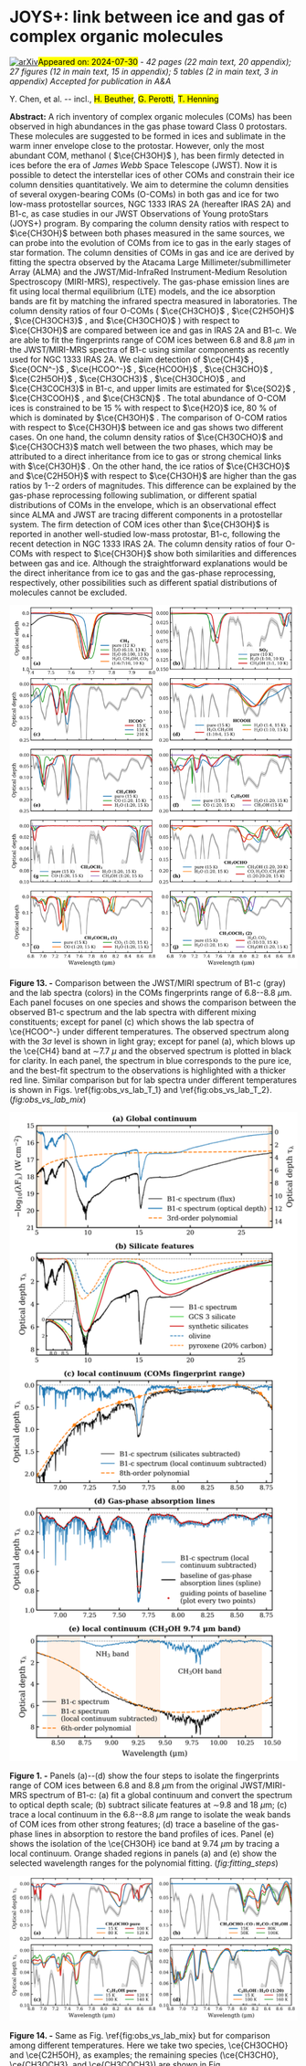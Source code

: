 <div class="macros" style="visibility:hidden;">
$\newcommand{\ensuremath}{}$
$\newcommand{\xspace}{}$
$\newcommand{\object}[1]{\texttt{#1}}$
$\newcommand{\farcs}{{.}''}$
$\newcommand{\farcm}{{.}'}$
$\newcommand{\arcsec}{''}$
$\newcommand{\arcmin}{'}$
$\newcommand{\ion}[2]{#1#2}$
$\newcommand{\textsc}[1]{\textrm{#1}}$
$\newcommand{\hl}[1]{\textrm{#1}}$
$\newcommand{\footnote}[1]{}$
$\newcommand{\stkout}[1]{\ifmmode\text{\sout{\ensuremath{#1}}}\else\sout{#1}\fi}$
$\newcommand{\edited}[2]{\ifthenelse{\isempty{#1}}{\textbf{#2}}{\ifthenelse{\isempty{#2}}{\textcolor{gray}{\stkout{#1}}}{\textcolor{gray}{\stkout{#1}} \textbf{#2}}}}$
$\newcommand{\highlight}[1]{\uline{#1}}$
$\newcommand{\replacedecimal}[2]{\ifthenelse{\isin{.}{#1}}{\text{\StrBefore{#1}{.}}\ensuremath{\overset{#2}{.}}\text{\StrBehind{#1}{.}}}{#1\ensuremath{^{#2}}}}$
$\newcommand{\hms}[3]{\ensuremath{#1\overset{\text{h}}{\phantom{.}}#2\overset{\text{m}}{\phantom{.}}\replacedecimal{#3}{\text{s}}}}$
$\newcommand{\dms}[3]{\ensuremath{#1\overset{\circ}{\phantom{.}}#2\overset{\prime}{\phantom{.}}\replacedecimal{#3}{\prime\prime}}}$
$\newcommand{\arraystretch}{1.6}$</div>



<div id="title">

# JOYS+: link between ice and gas of complex organic molecules

</div>
<div id="comments">

[![arXiv](https://img.shields.io/badge/arXiv-2407.20066-b31b1b.svg)](https://arxiv.org/abs/2407.20066)<mark>Appeared on: 2024-07-30</mark> -  _42 pages (22 main text, 20 appendix); 27 figures (12 in main text, 15 in appendix); 5 tables (2 in main text, 3 in appendix) Accepted for publication in A&A_

</div>
<div id="authors">

Y. Chen, et al. -- incl., <mark>H. Beuther</mark>, <mark>G. Perotti</mark>, <mark>T. Henning</mark>

</div>
<div id="abstract">

**Abstract:** A rich inventory of complex organic molecules (COMs) has been observed in high abundances in the gas phase toward Class 0 protostars. These molecules are suggested to be formed in ices and sublimate in the warm inner envelope close to the protostar. However, only the most abundant COM, methanol ( $\ce{CH3OH}$ ), has been firmly detected in ices before the era of _James Webb_ Space Telescope (JWST). Now it is possible to detect the interstellar ices of other COMs and constrain their ice column densities quantitatively. We aim to determine the column densities of several oxygen-bearing COMs (O-COMs) in both gas and ice for two low-mass protostellar sources, NGC 1333 IRAS 2A (hereafter IRAS 2A) and B1-c, as case studies in our JWST Observations of Young protoStars (JOYS+) program. By comparing the column density ratios with respect to $\ce{CH3OH}$ between both phases measured in the same sources, we can probe into the evolution of COMs from ice to gas in the early stages of star formation. The column densities of COMs in gas and ice are derived by fitting the spectra observed by the Atacama Large Millimeter/submillimeter Array (ALMA) and the JWST/Mid-InfraRed Instrument-Medium Resolution Spectroscopy (MIRI-MRS), respectively. The gas-phase emission lines are fit using local thermal equilibrium (LTE) models, and the ice absorption bands are fit by matching the infrared spectra measured in laboratories. The column density ratios of four O-COMs ( $\ce{CH3CHO}$ , $\ce{C2H5OH}$ , $\ce{CH3OCH3}$ , and $\ce{CH3OCHO}$ ) with respect to $\ce{CH3OH}$ are compared between ice and gas in IRAS 2A and B1-c. We are able to fit the fingerprints range of COM ices between 6.8 and 8.8 $\mu m$ in the JWST/MIRI-MRS spectra of B1-c using similar components as recently used for NGC 1333 IRAS 2A. We claim detection of $\ce{CH4}$ , $\ce{OCN^-}$ , $\ce{HCOO^-}$ , $\ce{HCOOH}$ , $\ce{CH3CHO}$ , $\ce{C2H5OH}$ , $\ce{CH3OCH3}$ , $\ce{CH3OCHO}$ , and $\ce{CH3COCH3}$ in B1-c, and upper limits are estimated for $\ce{SO2}$ , $\ce{CH3COOH}$ , and $\ce{CH3CN}$ . The total abundance of O-COM ices is constrained to be 15 \% with respect to $\ce{H2O}$ ice, 80 \% of which is dominated by $\ce{CH3OH}$ . The comparison of O-COM ratios with respect to $\ce{CH3OH}$ between ice and gas shows two different cases. On one hand, the column density ratios of $\ce{CH3OCHO}$ and $\ce{CH3OCH3}$ match well between the two phases, which may be attributed to a direct inheritance from ice to gas or strong chemical links with $\ce{CH3OH}$ . On the other hand, the ice ratios of $\ce{CH3CHO}$ and $\ce{C2H5OH}$ with respect to $\ce{CH3OH}$ are higher than the gas ratios by 1--2 orders of magnitudes. This difference can be explained by the gas-phase reprocessing following sublimation, or different spatial distributions of COMs in the envelope, which is an observational effect since ALMA and JWST are tracing different components in a protostellar system. The firm detection of COM ices other than $\ce{CH3OH}$ is reported in another well-studied low-mass protostar, B1-c, following the recent detection in NGC 1333 IRAS 2A. The column density ratios of four O-COMs with respect to $\ce{CH3OH}$ show both similarities and differences between gas and ice. Although the straightforward explanations would be the direct inheritance from ice to gas and the gas-phase reprocessing, respectively, other possibilities such as different spatial distributions of molecules cannot be excluded.

</div>

<div id="div_fig1">

<img src="tmp_2407.20066/./plots/obs_vs_lab_mix_2col.png" alt="Fig13" width="100%"/>

**Figure 13. -** Comparison between the JWST/MIRI spectrum of B1-c (gray) and the lab spectra (colors) in the COMs fingerprints range of 6.8--8.8 $\mu$m. Each panel focuses on one species and shows the comparison between the observed B1-c spectrum and the lab spectra with different mixing constituents; except for panel (c) which shows the lab spectra of \ce{HCOO^-} under different temperatures. The observed spectrum along with the 3$\sigma$ level is shown in light gray; except for panel (a), which blows up the \ce{CH4} band at $\sim$7.7 $\mu$ and the observed spectrum is plotted in black for clarity. In each panel, the spectrum in blue corresponds to the pure ice, and the best-fit spectrum to the observations is highlighted with a thicker red line. Similar comparison but for lab spectra under different temperatures is shown in Figs. \ref{fig:obs_vs_lab_T_1} and \ref{fig:obs_vs_lab_T_2}. (*fig:obs_vs_lab_mix*)

</div>
<div id="div_fig2">

<img src="tmp_2407.20066/./plots/steps_summary_v3.png" alt="Fig1" width="100%"/>

**Figure 1. -** Panels (a)--(d) show the four steps to isolate the fingerprints range of COM ices between 6.8 and 8.8 $\mu$m from the original JWST/MIRI-MRS spectrum of B1-c: (a) fit a global continuum and convert the spectrum to optical depth scale; (b) subtract silicate features at $\sim$9.8 and 18 $\mu$m; (c) trace a local continuum in the 6.8--8.8 $\mu$m range to isolate the weak bands of COM ices from other strong features; (d) trace a baseline of the gas-phase lines in absorption to restore the band profiles of ices. Panel (e) shows the isolation of the \ce{CH3OH} ice band at 9.74 $\mu$m by tracing a local continuum. Orange shaded regions in panels (a) and (e) show the selected wavelength ranges for the polynomial fitting. (*fig:fitting_steps*)

</div>
<div id="div_fig3">

<img src="tmp_2407.20066/./plots/obs_vs_lab_T_1.png" alt="Fig14" width="100%"/>

**Figure 14. -** Same as Fig. \ref{fig:obs_vs_lab_mix} but for comparison among different temperatures. Here we take two species, \ce{CH3OCHO} and \ce{C2H5OH}, as examples; the remaining species (\ce{CH3CHO}, \ce{CH3OCH3}, and \ce{CH3COCH3}) are shown in Fig. \ref{fig:obs_vs_lab_T_2}. The left and right columns show the lab spectra of pure ices and ice mixtures, respectively. In the pure-ice panels, the spectra with crystalline features are highlighted in thicker red lines. The corresponding temperatures indicate the upper limit of crystallines. In the mixed-ice panels, the spectra with the lowest temperature (15 K) are highlighted in thicker blue lines; they are also the spectra used in the overall fitting. (*fig:obs_vs_lab_T_1*)

</div><div id="qrcode"><img src=https://api.qrserver.com/v1/create-qr-code/?size=100x100&data="https://arxiv.org/abs/2407.20066"></div>